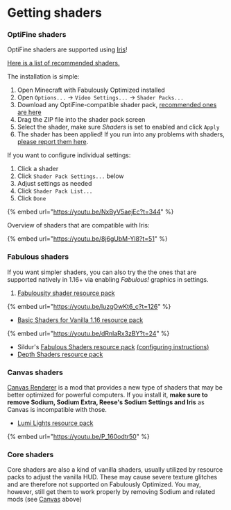 # Getting shaders

### OptiFine shaders

OptiFine shaders are supported using [Iris](https://www.curseforge.com/minecraft/mc-mods/irisshaders)!

[Here is a list of recommended shaders.](https://github.com/IrisShaders/Iris/blob/trunk/docs/supportedshaders.md)

The installation is simple:

1. Open Minecraft with Fabulously Optimized installed
2. Open `Options...` → `Video Settings...` → `Shader Packs...`
3. Download any OptiFine-compatible shader pack, [recommended ones are here](https://github.com/IrisShaders/Iris/blob/trunk/docs/supportedshaders.md)
4. Drag the ZIP file into the shader pack screen
5. Select the shader, make sure _Shaders_ is set to enabled and click `Apply`
6. The shader has been applied! If you run into any problems with shaders, [please report them here](https://github.com/IrisShaders/Iris/issues).

If you want to configure individual settings:

1. Click a shader
2. Click `Shader Pack Settings...` below
3. Adjust settings as needed
4. Click `Shader Pack List...`
5. Click `Done`

{% embed url="https://youtu.be/NxByV5aejEc?t=344" %}

Overview of shaders that are compatible with Iris:

{% embed url="https://youtu.be/8j6gUbM-Yl8?t=51" %}

### Fabulous shaders

If you want simpler shaders, you can also try the the ones that are supported natively in 1.16+ via enabling _Fabulous!_ graphics in settings.

1. [Fabulousity shader resource pack](https://github.com/ScottoMotto/Fabulousity#fabulousity)

{% embed url="https://youtu.be/luzgOwKt6_c?t=126" %}

* [Basic Shaders for Vanilla 1.16 resource pack](https://github.com/bradleyq/mc\_vanilla\_shaders#basic-shaders-for-vanilla-116)

{% embed url="https://youtu.be/dRnlaRx3zBY?t=24" %}

* Sildur's [Fabulous Shaders resource pack](https://sildurs-shaders.github.io/downloads/) [(configuring instructions)](https://sildurs-shaders.github.io/install/#fabulous)
* [Depth Shaders resource pack](https://github.com/onnowhere/depth\_shaders/releases)

### Canvas shaders

[Canvas Renderer](https://www.curseforge.com/minecraft/mc-mods/canvas-renderer) is a mod that provides a new type of shaders that may be better optimized for powerful computers. If you install it, **make sure to remove Sodium, Sodium Extra, Reese's Sodium Settings and Iris** as Canvas is incompatible with those.

* [Lumi Lights resource pack](https://spiralhalo.github.io)

{% embed url="https://youtu.be/P_160odtr50" %}

### Core shaders

Core shaders are also a kind of vanilla shaders, usually utilized by resource packs to adjust the vanilla HUD. These may cause severe texture glitches and are therefore not supported on Fabulously Optimized.
You may, however, still get them to work properly by removing Sodium and related mods (see [Canvas](#canvas-shaders) above)
